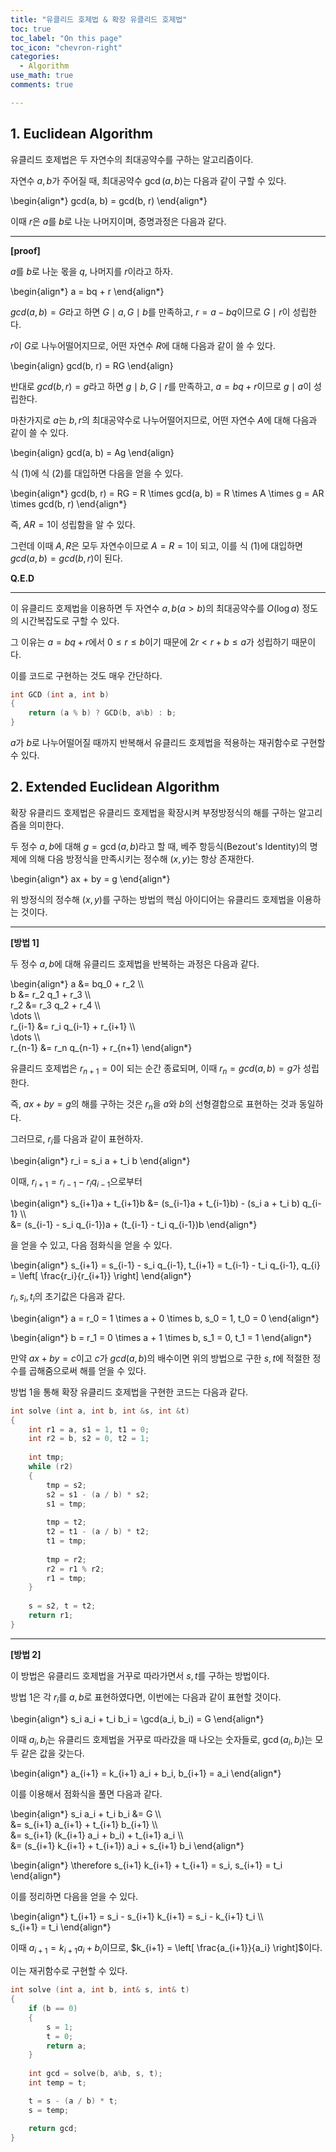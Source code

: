 ```yaml
---
title: "유클리드 호제법 & 확장 유클리드 호제법"
toc: true
toc_label: "On this page"
toc_icon: "chevron-right"
categories:
  - Algorithm
use_math: true
comments: true

---
```


## 1. Euclidean Algorithm

유클리드 호제법은 두 자연수의 최대공약수를 구하는 알고리즘이다.

자연수 $a, b$가 주어질 때, 최대공약수 $\gcd(a, b)$는 다음과 같이 구할 수 있다.

\begin{align\*}
gcd(a, b) = gcd(b, r)
\end{align\*}

이때 $r$은 $a$를 $b$로 나눈 나머지이며, 증명과정은 다음과 같다.

---

**[proof]**

$a$를 $b$로 나눈 몫을 $q$, 나머지를 $r$이라고 하자.

\begin{align\*}
a = bq + r
\end{align\*}

$gcd(a, b) = G$라고 하면 $G \mid a, G \mid b$를 만족하고, $r = a - bq$이므로 $G \mid r$이 성립한다.

$r$이 $G$로 나누어떨어지므로, 어떤 자연수 $R$에 대해 다음과 같이 쓸 수 있다.

\begin{align}
gcd(b, r) = RG
\end{align}

반대로 $gcd(b, r) = g$라고 하면 $g \mid b, G \mid r$를 만족하고, $a = bq + r$이므로 $g \mid a$이 성립한다.

마찬가지로 $a$는 $b, r$의 최대공약수로 나누어떨어지므로, 어떤 자연수 $A$에 대해 다음과 같이 쓸 수 있다.

\begin{align}
gcd(a, b) = Ag
\end{align}

식 (1)에 식 (2)를 대입하면 다음을 얻을 수 있다.

\begin{align\*}
gcd(b, r) = RG = R \times gcd(a, b) = R \times A \times g = AR \times gcd(b, r)
\end{align\*}

즉, $AR = 1$이 성립함을 알 수 있다.

그런데 이때 $A, R$은 모두 자연수이므로 $A = R = 1$이 되고, 이를 식 (1)에 대입하면 $gcd(a, b) = gcd(b, r)$이 된다.

**Q.E.D**

---

이 유클리드 호제법을 이용하면 두 자연수 $a, b(a > b)$의 최대공약수를 $O(\log a)$ 정도의 시간복잡도로 구할 수 있다.

그 이유는 $a = bq + r$에서 $0 \leq r \leq b$이기 때문에 $2r < r + b \leq a$가 성립하기 때문이다.

이를 코드로 구현하는 것도 매우 간단하다.

```cpp
int GCD (int a, int b)
{
    return (a % b) ? GCD(b, a%b) : b;
}
```

$a$가 $b$로 나누어떨어질 때까지 반복해서 유클리드 호제법을 적용하는 재귀함수로 구현할 수 있다.

## 2. Extended Euclidean Algorithm

확장 유클리드 호제법은 유클리드 호제법을 확장시켜 부정방정식의 해를 구하는 알고리즘을 의미한다.

두 정수 $a, b$에 대해 $g = \gcd(a, b)$라고 할 때, 베주 항등식(Bezout's Identity)의 명제에 의해 다음 방정식을 만족시키는 정수해 $(x, y)$는 항상 존재한다.

\begin{align\*}
ax + by = g
\end{align\*}

위 방정식의 정수해 $(x, y)$를 구하는 방법의 핵심 아이디어는 유클리드 호제법을 이용하는 것이다.

---

**[방법 1]**

두 정수 $a, b$에 대해 유클리드 호제법을 반복하는 과정은 다음과 같다.

\begin{align\*}
a &= bq_0 + r_2 \\\\  
b &= r_2 q_1 + r_3 \\\\  
r_2 &= r_3 q_2 + r_4 \\\\  
\dots \\\\  
r_{i-1} &= r_i q_{i-1} + r_{i+1} \\\\  
\dots \\\\  
r_{n-1} &= r_n q_{n-1} + r_{n+1}
\end{align\*}

유클리드 호제법은 $r_{n+1} = 0$이 되는 순간 종료되며, 이때 $r_n = gcd(a, b) = g$가 성립한다.

즉, $ax + by = g$의 해를 구하는 것은 $r_n$을 $a$와 $b$의 선형결합으로 표현하는 것과 동일하다.

그러므로, $r_i$를 다음과 같이 표현하자.

\begin{align\*}
r_i = s_i a + t_i b
\end{align\*}

이때, $r_{i+1} = r_{i-1} - r_i q_{i-1}$으로부터

\begin{align\*}
s_{i+1}a + t_{i+1}b &= (s_{i-1}a + t_{i-1}b) - (s_i a + t_i b) q_{i-1} \\\\  
&= (s_{i-1} - s_i q_{i-1})a + (t_{i-1} - t_i q_{i-1})b
\end{align\*}

을 얻을 수 있고, 다음 점화식을 얻을 수 있다.

\begin{align\*}
s_{i+1} = s_{i-1} - s_i q_{i-1}, t_{i+1} = t_{i-1} - t_i q_{i-1}, q_{i} = \left[ \frac{r_i}{r_{i+1}} \right]
\end{align\*}

$r_i, s_i, t_i$의 초기값은 다음과 같다.

\begin{align\*}
a = r_0 = 1 \times a + 0 \times b, s_0 = 1, t_0 = 0
\end{align\*}

\begin{align\*}
b = r_1 = 0 \times a + 1 \times b, s_1 = 0, t_1 = 1
\end{align\*}

만약 $ax + by = c$이고 $c$가 $gcd(a, b)$의 배수이면 위의 방법으로 구한 $s, t$에 적절한 정수를 곱해줌으로써 해를 얻을 수 있다.

방법 1을 통해 확장 유클리드 호제법을 구현한 코드는 다음과 같다.

```cpp
int solve (int a, int b, int &s, int &t)
{
    int r1 = a, s1 = 1, t1 = 0;
    int r2 = b, s2 = 0, t2 = 1;
    
    int tmp;
    while (r2)
    {
        tmp = s2;
        s2 = s1 - (a / b) * s2;
        s1 = tmp;
        
        tmp = t2;
        t2 = t1 - (a / b) * t2;
        t1 = tmp;
        
        tmp = r2;
        r2 = r1 % r2;
        r1 = tmp;
    }
    
    s = s2, t = t2;
    return r1;
}
```

---

**[방법 2]**

이 방법은 유클리드 호제법을 거꾸로 따라가면서 $s, t$를 구하는 방법이다.

방법 1은 각 $r_i$를 $a, b$로 표현하였다면, 이번에는 다음과 같이 표현할 것이다.

\begin{align\*}
s_i a_i + t_i b_i = \gcd(a_i, b_i) = G
\end{align\*}

이때 $a_i, b_i$는 유클리드 호제법을 거꾸로 따라갔을 때 나오는 숫자들로, $\gcd(a_i, b_i)$는 모두 같은 값을 갖는다.

\begin{align\*}
a_{i+1} = k_{i+1} a_i + b_i, b_{i+1} = a_i
\end{align\*}

이를 이용해서 점화식을 풀면 다음과 같다.

\begin{align\*}
s_i a_i + t_i b_i &= G \\\\  
&= s_{i+1} a_{i+1} + t_{i+1} b_{i+1} \\\\  
&= s_{i+1} (k_{i+1} a_i + b_i) + t_{i+1} a_i \\\\  
&= (s_{i+1} k_{i+1} + t_{i+1}) a_i + s_{i+1} b_i
\end{align\*}

\begin{align\*}
\therefore s_{i+1} k_{i+1} + t_{i+1} = s_i, s_{i+1} = t_i
\end{align\*}

이를 정리하면 다음을 얻을 수 있다.

\begin{align\*}
t_{i+1} = s_i - s_{i+1} k_{i+1} = s_i - k_{i+1} t_i \\\\  
s_{i+1} = t_i
\end{align\*}

이때 $a_{i+1} = k_{i+1} a_i + b_i$이므로, $k_{i+1} = \left[ \frac{a_{i+1}}{a_i} \right]$이다.

이는 재귀함수로 구현할 수 있다.

```cpp
int solve (int a, int b, int& s, int& t)
{
    if (b == 0)
    {
        s = 1;
        t = 0;
        return a;
    }
    
    int gcd = solve(b, a%b, s, t);
    int temp = t;

    t = s - (a / b) * t;
    s = temp;

    return gcd;
}
```
